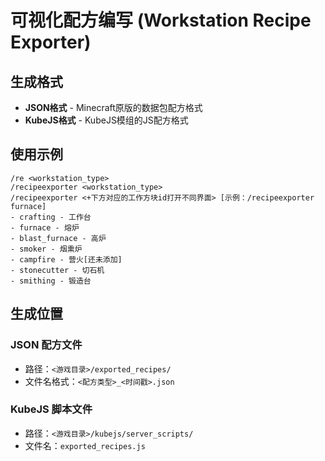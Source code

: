 # 可视化配方编写 (Workstation Recipe Exporter)

## 生成格式
- **JSON格式** - Minecraft原版的数据包配方格式
- **KubeJS格式** - KubeJS模组的JS配方格式

## 使用示例
```
/re <workstation_type>
/recipeexporter <workstation_type>
/recipeexporter <+下方对应的工作方块id打开不同界面> [示例：/recipeexporter furnace]
- crafting - 工作台
- furnace - 熔炉
- blast_furnace - 高炉
- smoker - 烟熏炉
- campfire - 营火[还未添加]
- stonecutter - 切石机
- smithing - 锻造台
```

## 生成位置

### JSON 配方文件
- 路径：`<游戏目录>/exported_recipes/`
- 文件名格式：`<配方类型>_<时间戳>.json`

### KubeJS 脚本文件
- 路径：`<游戏目录>/kubejs/server_scripts/`
- 文件名：`exported_recipes.js`
